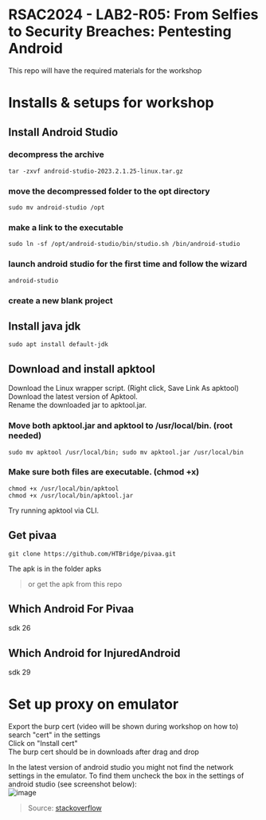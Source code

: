 # RSAC2024 - LAB2-R05​: From Selfies to Security Breaches: Pentesting Android
This repo will have the required materials for the workshop

# Installs & setups for workshop

## Install Android Studio

### decompress the archive

`tar -zxvf android-studio-2023.2.1.25-linux.tar.gz`

### move the decompressed folder to the opt directory

`sudo mv android-studio /opt`

### make a link to the executable

`sudo ln -sf /opt/android-studio/bin/studio.sh /bin/android-studio`

### launch android studio for the first time and follow the wizard

`android-studio`

### create a new blank project

## Install java jdk

`sudo apt install default-jdk`

## Download and install apktool

Download the Linux wrapper script. (Right click, Save Link As apktool)  
Download the latest version of Apktool.  
Rename the downloaded jar to apktool.jar.  

### Move both apktool.jar and apktool to /usr/local/bin. (root needed)

`sudo mv apktool /usr/local/bin; sudo mv apktool.jar /usr/local/bin`  

### Make sure both files are executable. (chmod +x)

`chmod +x /usr/local/bin/apktool`  
`chmod +x /usr/local/bin/apktool.jar`  

Try running apktool via CLI.

## Get pivaa

`git clone https://github.com/HTBridge/pivaa.git`  

The apk is in the folder apks  

> or get the apk from this repo

## Which Android For Pivaa

sdk 26

## Which Android for InjuredAndroid

sdk 29

# Set up proxy on emulator

Export the burp cert (video will be shown during workshop on how to)  
search "cert" in the settings  
Click on "Install cert"  
The burp cert should be in downloads after drag and drop  

In the latest version of android studio you might not find the network settings in the emulator.
To find them uncheck the box in the settings of android studio (see screenshot below):  
![image](https://github.com/CSbyGB/RSAC2024/assets/96747355/d4d7324c-08a6-48b6-be52-71e2ab2f6c8b)

> Source: [stackoverflow](https://stackoverflow.com/questions/70972106/how-to-configure-proxy-in-emulators-in-new-versions-of-android-studio)

